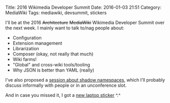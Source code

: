 Title: 2016 Wikimedia Developer Summit
Date: 2016-01-03 21:51
Category: MediaWiki
Tags: mediawiki, devsummit, stickers

I'll be at the 2016 <s>Architecture</s> <s>MediaWiki</s> Wikimedia Developer Summit over the next week. I mainly want to talk to/nag people about:

* Configuration
* Extension management
* Librarization
* Composer (okay, not really that much)
* Wiki farms!
* "Global" and cross-wiki tools/tooling
* Why JSON is better than YAML (really)

I've also proposed a [session about shadow namespaces](https://phabricator.wikimedia.org/T115762), which I'll probably discuss informally with people or in an unconference slot.

And in case you missed it, I got a [new laptop sticker](/2016/01/03/new-shark-sticker.html) ^.^
